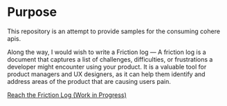 # Purpose

This repository is an attempt to provide samples for the consuming cohere apis.

Along the way, I would wish to write a Friction log — A friction log is a document that captures a list of challenges, difficulties, or frustrations a developer might encounter using your product. It is a valuable tool for product managers and UX designers, as it can help them identify and address areas of the product that are causing users pain.

[Reach the Friction Log (Work in Progress)](https://docs.google.com/document/d/1QvG_DyfDWOS3u6At0wtqgnEfsF_uWcdMuQLNsXMo3hM/edit?usp=sharing)
